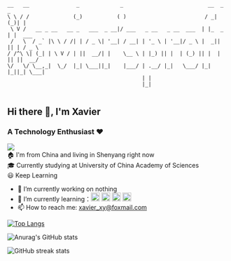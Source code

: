 ```
__   __               _             _                           __  _  _       
\ \ / /              (_)           ( )                         / _|(_)| |      
 \ V /   __ _ __   __ _   ___  _ __|/ ___   _ __   _ __  ___  | |_  _ | |  ___ 
 /   \  / _` |\ \ / /| | / _ \| '__| / __| | '_ \ | '__|/ _ \ |  _|| || | / _ \
/ /^\ \| (_| | \ V / | ||  __/| |    \__ \ | |_) || |  | (_) || |  | || ||  __/
\/   \/ \__,_|  \_/  |_| \___||_|    |___/ | .__/ |_|   \___/ |_|  |_||_| \___|
                                           | |                                 
                                           |_|                                 
                                          
```

## Hi there 👋, I'm Xavier
### A Technology Enthusiast ❤
![](https://komarev.com/ghpvc/?username=xiaoyu2018&color=9BCFB8&style=plastic) 
<br/>
🏠 I'm from China and living in Shenyang right now  
🎓 Currently studying at University of China Academy of Sciences  
😃 Keep Learning

- 🔭 I’m currently working on nothing 
- 🌱 I’m currently learning：<img src='https://simpleicons.org/icons/python.svg' alt='github' height='20'> <img src='https://simpleicons.org/icons/csharp.svg' alt='github' height='20'> <img src='https://simpleicons.org/icons/unity.svg' alt='github' height='20'> <img src='https://simpleicons.org/icons/pytorch.svg' alt='github' height='20'> 
- 📫 How to reach me: xavier_xy@foxmail.com 



[![Top Langs](https://github-readme-stats.vercel.app/api/top-langs/?username=xiaoyu2018&exclude_repo=xiaoyu2018.github.io&layout=compact&hide=QMake,Dockerfile&theme=cobalt&langs_count=5)](https://github.com/anuraghazra/github-readme-stats)

![Anurag's GitHub stats](https://github-readme-stats.vercel.app/api?username=xiaoyu2018&show_icons=true&theme=cobalt)

![GitHub streak stats](https://github-readme-streak-stats.herokuapp.com/?user=xiaoyu2018)  

